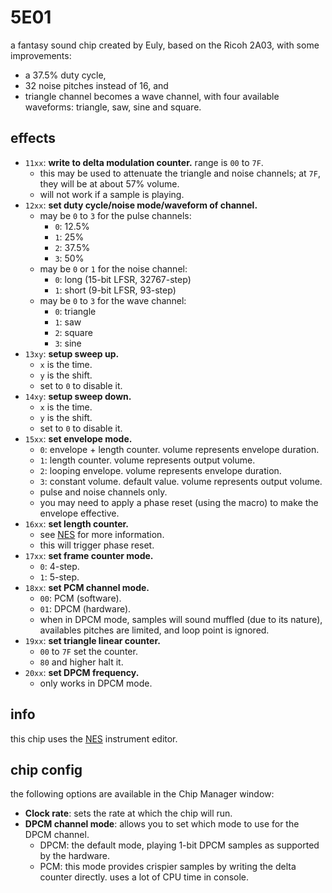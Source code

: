 # 5E01

a fantasy sound chip created by Euly, based on the Ricoh 2A03, with some improvements:

- a 37.5% duty cycle,
- 32 noise pitches instead of 16, and
- triangle channel becomes a wave channel, with four available waveforms: triangle, saw, sine and square.

## effects

- `11xx`: **write to delta modulation counter.** range is `00` to `7F`.
  - this may be used to attenuate the triangle and noise channels; at `7F`, they will be at about 57% volume.
  - will not work if a sample is playing.
- `12xx`: **set duty cycle/noise mode/waveform of channel.**
  - may be `0` to `3` for the pulse channels:
    - `0`: 12.5%
    - `1`: 25%
    - `2`: 37.5%
    - `3`: 50%
  - may be `0` or `1` for the noise channel:
    - `0`: long (15-bit LFSR, 32767-step)
    - `1`: short (9-bit LFSR, 93-step)
  - may be `0` to `3` for the wave channel:
    - `0`: triangle
    - `1`: saw
    - `2`: square
    - `3`: sine
- `13xy`: **setup sweep up.**
  - `x` is the time.
  - `y` is the shift.
  - set to `0` to disable it.
- `14xy`: **setup sweep down.**
  - `x` is the time.
  - `y` is the shift.
  - set to `0` to disable it.
- `15xx`: **set envelope mode.**
  - `0`: envelope + length counter. volume represents envelope duration.
  - `1`: length counter. volume represents output volume.
  - `2`: looping envelope. volume represents envelope duration.
  - `3`: constant volume. default value. volume represents output volume.
  - pulse and noise channels only.
  - you may need to apply a phase reset (using the macro) to make the envelope effective.
- `16xx`: **set length counter.**
  - see [NES](nes.md) for more information.
  - this will trigger phase reset.
- `17xx`: **set frame counter mode.**
  - `0`: 4-step.
  - `1`: 5-step.
- `18xx`: **set PCM channel mode.**
  - `00`: PCM (software).
  - `01`: DPCM (hardware).
  - when in DPCM mode, samples will sound muffled (due to its nature), availables pitches are limited, and loop point is ignored.
- `19xx`: **set triangle linear counter.**
  - `00` to `7F` set the counter.
  - `80` and higher halt it.
- `20xx`: **set DPCM frequency.**
  - only works in DPCM mode.


## info

this chip uses the [NES](../4-instrument/nes.md) instrument editor.

## chip config

the following options are available in the Chip Manager window:

- **Clock rate**: sets the rate at which the chip will run.
- **DPCM channel mode**: allows you to set which mode to use for the DPCM channel.
  - DPCM: the default mode, playing 1-bit DPCM samples as supported by the hardware.
  - PCM: this mode provides crispier samples by writing the delta counter directly. uses a lot of CPU time in console.
